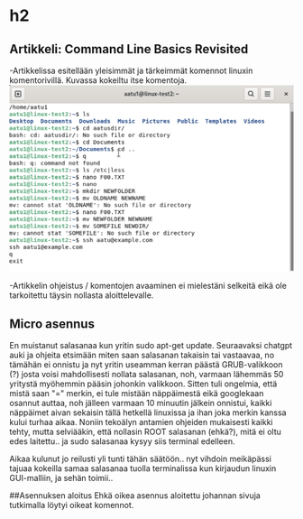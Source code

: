 # h2

## Artikkeli: Command Line Basics Revisited
-Artikkelissa esitellään yleisimmät ja tärkeimmät komennot linuxin komentorivillä. Kuvassa kokeiltu itse komentoja.
 ![Add file: Upload](komentorivi.png)

-Artikkelin ohjeistus / komentojen avaaminen ei mielestäni selkeitä eikä ole tarkoitettu täysin nollasta aloittelevalle.

 ## Micro asennus

En muistanut salasanaa kun yritin sudo apt-get update. Seuraavaksi chatgpt auki ja ohjeita etsimään miten saan salasanan takaisin tai vastaavaa, no tämähän ei onnistu ja nyt yritin useamman kerran päästä GRUB-valikkoon (?) josta voisi mahdollisesti nollata salasanan, noh, varmaan lähemmäs 50 yritystä myöhemmin pääsin johonkin valikkoon. Sitten tuli ongelmia, että mistä saan "=" merkin, ei tule mistään näppäimestä eikä googlekaan osannut auttaa, noh jälleen varmaan 10 minuutin jälkein onnistui, kaikki näppäimet aivan sekaisin tällä hetkellä linuxissa ja ihan joka merkin kanssa kului turhaa aikaa. Noniin tekoälyn antamien ohjeiden mukaisesti kaikki tehty, mutta selviääkin, että nollasin ROOT salasanan (ehkä?), mitä ei oltu edes laitettu.. ja sudo salasanaa kysyy siis terminal edelleen.

Aikaa kulunut jo reilusti yli tunti tähän säätöön.. nyt vihdoin meikäpässi tajuaa kokeilla samaa salasanaa tuolla terminalissa kun kirjaudun linuxin GUI-malliin, ja sehän toimii..

##Asennuksen aloitus
Ehkä oikea asennus aloitettu johannan sivuja tutkimalla löytyi oikeat komennot.
